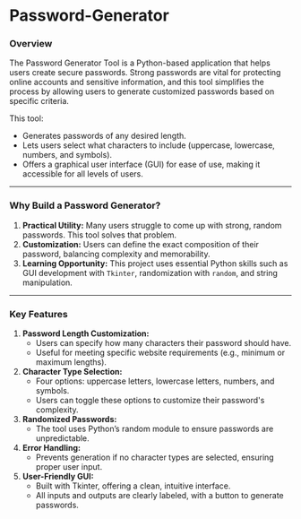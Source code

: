 # Password-Generator
### Overview
The Password Generator Tool is a Python-based application that helps users create secure passwords. Strong passwords are vital for protecting online accounts and sensitive information, and this tool simplifies the process by allowing users to generate customized passwords based on specific criteria.

This tool:

* Generates passwords of any desired length.
* Lets users select what characters to include (uppercase, lowercase, numbers, and symbols).
* Offers a graphical user interface (GUI) for ease of use, making it accessible for all levels of users.

---

### Why Build a Password Generator?
1. **Practical Utility:** Many users struggle to come up with strong, random passwords. This tool solves that problem.
2. **Customization:** Users can define the exact composition of their password, balancing complexity and memorability.
3. **Learning Opportunity:** This project uses essential Python skills such as GUI development with `Tkinter`, randomization with `random`, and string manipulation.

---

### Key Features
1. **Password Length Customization:**
   * Users can specify how many characters their password should have.
   * Useful for meeting specific website requirements (e.g., minimum or maximum lengths).
2. **Character Type Selection:**
    * Four options: uppercase letters, lowercase letters, numbers, and symbols.
    * Users can toggle these options to customize their password's complexity.
3. **Randomized Passwords:**
    * The tool uses Python’s random module to ensure passwords are unpredictable.
4. **Error Handling:**
   * Prevents generation if no character types are selected, ensuring proper user input.
5. **User-Friendly GUI:**
   * Built with Tkinter, offering a clean, intuitive interface.
   * All inputs and outputs are clearly labeled, with a button to generate passwords.
